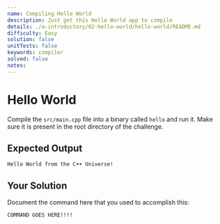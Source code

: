 ```yaml
---
name: Compiling Hello World
description: Just get this Hello World app to compile
details: ./a-introductory/02-hello-world/hello-world/README.md
difficulty: Easy
solution: false
unitTests: false
keywords: compiler
solved: false
notes:
---
```


# Hello World

Compile the `src/main.cpp` file into a binary called `hello` and run it. Make sure it is present in the root directory of the challenge.

## Expected Output

```text
Hello World from the C++ Universe!
```

## Your Solution

Document the command here that you used to accomplish this:

```bash
COMMAND GOES HERE!!!!
```
